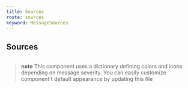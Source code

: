 ```yaml
---
title: Sources
route: sources
keyword: MessageSources
---
```


## Sources

```typescript file="../../message.component.ts" name="message.component.ts"
```

> **note**
> This component uses a dictionary defining colors and icons depending on message severity. You can easily customize component't default appearance by updating this file

```typescript file="../../dictionary.constant.ts" name="dictionary.constant.ts"
```
